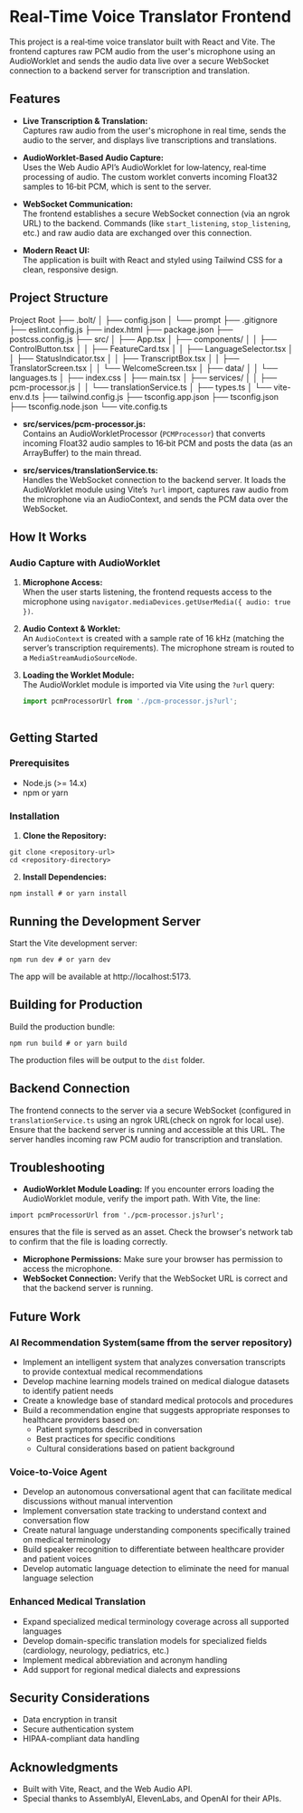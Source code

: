 # Real-Time Voice Translator Frontend

This project is a real‑time voice translator built with React and Vite. The frontend captures raw PCM audio from the user's microphone using an AudioWorklet and sends the audio data live over a secure WebSocket connection to a backend server for transcription and translation.

## Features

- **Live Transcription & Translation:**  
  Captures raw audio from the user's microphone in real time, sends the audio to the server, and displays live transcriptions and translations.

- **AudioWorklet-Based Audio Capture:**  
  Uses the Web Audio API’s AudioWorklet for low‑latency, real‑time processing of audio. The custom worklet converts incoming Float32 samples to 16‑bit PCM, which is sent to the server.

- **WebSocket Communication:**  
  The frontend establishes a secure WebSocket connection (via an ngrok URL) to the backend. Commands (like `start_listening`, `stop_listening`, etc.) and raw audio data are exchanged over this connection.

- **Modern React UI:**  
  The application is built with React and styled using Tailwind CSS for a clean, responsive design.

## Project Structure

Project Root
├── .bolt/
│   ├── config.json
│   └── prompt
├── .gitignore
├── eslint.config.js
├── index.html
├── package.json
├── postcss.config.js
├── src/
│   ├── App.tsx
│   ├── components/
│   │   ├── ControlButton.tsx
│   │   ├── FeatureCard.tsx
│   │   ├── LanguageSelector.tsx
│   │   ├── StatusIndicator.tsx
│   │   ├── TranscriptBox.tsx
│   │   ├── TranslatorScreen.tsx
│   │   └── WelcomeScreen.tsx
│   ├── data/
│   │   └── languages.ts
│   ├── index.css
│   ├── main.tsx
│   ├── services/
│   │   ├── pcm-processor.js
│   │   └── translationService.ts
│   ├── types.ts
│   └── vite-env.d.ts
├── tailwind.config.js
├── tsconfig.app.json
├── tsconfig.json
├── tsconfig.node.json
└── vite.config.ts




- **src/services/pcm-processor.js:**  
  Contains an AudioWorkletProcessor (`PCMProcessor`) that converts incoming Float32 audio samples to 16‑bit PCM and posts the data (as an ArrayBuffer) to the main thread.

- **src/services/translationService.ts:**  
  Handles the WebSocket connection to the backend server. It loads the AudioWorklet module using Vite’s `?url` import, captures raw audio from the microphone via an AudioContext, and sends the PCM data over the WebSocket.

## How It Works

### Audio Capture with AudioWorklet

1. **Microphone Access:**  
   When the user starts listening, the frontend requests access to the microphone using `navigator.mediaDevices.getUserMedia({ audio: true })`.

2. **Audio Context & Worklet:**  
   An `AudioContext` is created with a sample rate of 16 kHz (matching the server’s transcription requirements). The microphone stream is routed to a `MediaStreamAudioSourceNode`.

3. **Loading the Worklet Module:**  
   The AudioWorklet module is imported via Vite using the `?url` query:
   ```ts
   import pcmProcessorUrl from './pcm-processor.js?url';



## Getting Started

### Prerequisites
* Node.js (>= 14.x)
* npm or yarn

### Installation
1. **Clone the Repository:**
```
git clone <repository-url>
cd <repository-directory>
```

2. **Install Dependencies:**
```
npm install # or yarn install
```

## Running the Development Server

Start the Vite development server:
```
npm run dev # or yarn dev
```

The app will be available at http://localhost:5173.

## Building for Production

Build the production bundle:
```
npm run build # or yarn build
```

The production files will be output to the `dist` folder.

## Backend Connection

The frontend connects to the server via a secure WebSocket (configured in `translationService.ts` using an ngrok URL(check on ngrok for local use). Ensure that the backend server is running and accessible at this URL. The server handles incoming raw PCM audio for transcription and translation.

## Troubleshooting

* **AudioWorklet Module Loading:** If you encounter errors loading the AudioWorklet module, verify the import path. With Vite, the line:
```
import pcmProcessorUrl from './pcm-processor.js?url';
```
ensures that the file is served as an asset. Check the browser's network tab to confirm that the file is loading correctly.

* **Microphone Permissions:** Make sure your browser has permission to access the microphone.
* **WebSocket Connection:** Verify that the WebSocket URL is correct and that the backend server is running.

## Future Work

### AI Recommendation System(same ffrom the server repository)
- Implement an intelligent system that analyzes conversation transcripts to provide contextual medical recommendations
- Develop machine learning models trained on medical dialogue datasets to identify patient needs
- Create a knowledge base of standard medical protocols and procedures
- Build a recommendation engine that suggests appropriate responses to healthcare providers based on:
  - Patient symptoms described in conversation
  - Best practices for specific conditions
  - Cultural considerations based on patient background

### Voice-to-Voice Agent
- Develop an autonomous conversational agent that can facilitate medical discussions without manual intervention
- Implement conversation state tracking to understand context and conversation flow
- Create natural language understanding components specifically trained on medical terminology
- Build speaker recognition to differentiate between healthcare provider and patient voices
- Develop automatic language detection to eliminate the need for manual language selection

### Enhanced Medical Translation
- Expand specialized medical terminology coverage across all supported languages
- Develop domain-specific translation models for specialized fields (cardiology, neurology, pediatrics, etc.)
- Implement medical abbreviation and acronym handling
- Add support for regional medical dialects and expressions

## Security Considerations

- Data encryption in transit
- Secure authentication system
- HIPAA-compliant data handling


## Acknowledgments

* Built with Vite, React, and the Web Audio API.
* Special thanks to AssemblyAI, ElevenLabs, and OpenAI for their APIs.
